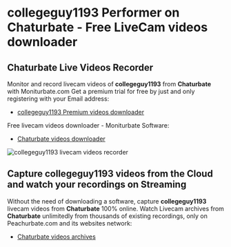 # collegeguy1193 Performer on Chaturbate - Free LiveCam videos downloader

## Chaturbate Live Videos Recorder

Monitor and record livecam videos of **collegeguy1193** from **Chaturbate** with Moniturbate.com
Get a premium trial for free by just and only registering with your Email address:
* [collegeguy1193 Premium videos downloader](https://moniturbate.com/request-demo-licence-key.html)

Free livecam videos downloader - Moniturbate Software:
* [Chaturbate videos downloader](https://moniturbate.com/moniturbate-download-software.html)

![collegeguy1193 livecam videos recorder](https://peachurnet.com/templates/moniturbate-software.png)


## Capture collegeguy1193 videos from the Cloud and watch your recordings on Streaming

Without the need of downloading a software, capture **collegeguy1193** livecam videos from **Chaturbate** 100% online.
Watch Livecam archives from **Chaturbate** unlimitedly from thousands of existing recordings, only on Peachurbate.com and its websites network:
* [Chaturbate videos archives](https://peachurnet.com/)
